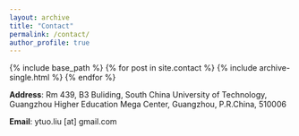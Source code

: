 ```yaml
--- 
layout: archive 
title: "Contact" 
permalink: /contact/ 
author_profile: true 
--- 
```

{% include base_path %} 
{% for post in site.contact %} 
    {% include archive-single.html %} 
{% endfor %}

<b>Address</b>: Rm 439, B3 Buliding, South China University of Technology,<br>
Guangzhou Higher Education Mega Center, Guangzhou, P.R.China, 510006<br>

<b>Email</b>: ytuo.liu [at] gmail.com
